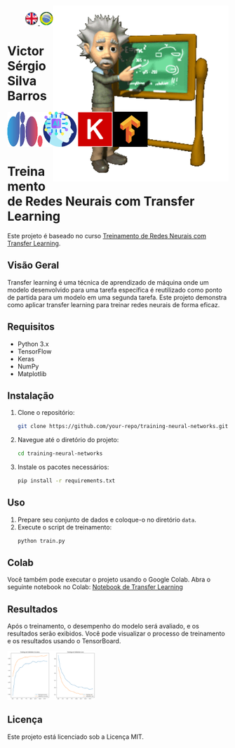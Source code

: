 <img src="./img/gif v1.gif" min-width="400px" max-width="400px" width="400px" align="right" alt="Computador iuriCode">
<p>
  <div align="right"> 
<a href="./readme.md"> <img src="./img/LogoUK.png" alt="Logo UK" width="30"/></a><a href="./leiame.md"> <img src="./img/logoBrazil.png" alt="Logo Brasil" width="30"/> </a>
</div>
  <H1><b> Victor Sérgio Silva Barros </b> </H1>
</p> 

<div align="top" style="display: flex; justify-content: space-between;">
  <img src="./img/dio.png" alt="Logo DIO" width="80"/>
  <img src="./img/artificial-intelligence.png" alt="Logo Inteligência Artificial" width="80"/>
  <img src="./img/Keras.png" alt="Logo Keras" width="80"/>
  <img src="./img/TensorFlow.png" alt="Logo TensorFlow" width="80"/>
</div>
  </div>

# Treinamento de Redes Neurais com Transfer Learning

Este projeto é baseado no curso [Treinamento de Redes Neurais com Transfer Learning](https://web.dio.me/lab/treinamento-de-redes-neurais-com-transfer-learning/learning/488fffcd-b516-4654-ba32-474459d07103).

## Visão Geral

Transfer learning é uma técnica de aprendizado de máquina onde um modelo desenvolvido para uma tarefa específica é reutilizado como ponto de partida para um modelo em uma segunda tarefa. Este projeto demonstra como aplicar transfer learning para treinar redes neurais de forma eficaz.

## Requisitos

- Python 3.x
- TensorFlow
- Keras
- NumPy
- Matplotlib

## Instalação

1. Clone o repositório:
    ```sh
    git clone https://github.com/your-repo/training-neural-networks.git
    ```
2. Navegue até o diretório do projeto:
    ```sh
    cd training-neural-networks
    ```
3. Instale os pacotes necessários:
    ```sh
    pip install -r requirements.txt
    ```

## Uso

1. Prepare seu conjunto de dados e coloque-o no diretório `data`.
2. Execute o script de treinamento:
    ```sh
    python train.py
    ```

## Colab

Você também pode executar o projeto usando o Google Colab. Abra o seguinte notebook no Colab:
[Notebook de Transfer Learning](https://github.com/vicssb/Training-Neural-Networks-with-Transfer-Learning/blob/main/notebooks/Transfer_Learning_cats_and_dogs.ipynb)

## Resultados

Após o treinamento, o desempenho do modelo será avaliado, e os resultados serão exibidos. Você pode visualizar o processo de treinamento e os resultados usando o TensorBoard.

  <img src="./img/Accuracy - Loss.png" alt="Gráfico de Acurácia - Perda" width="200"/>

## Licença

Este projeto está licenciado sob a Licença MIT.